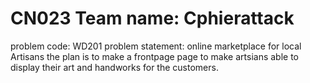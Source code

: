 # CN023 Team name: Cphierattack
problem code: WD201
problem statement: online marketplace for local Artisans
the plan is to make a frontpage page to make artsians able to display their art and handworks for the customers.

